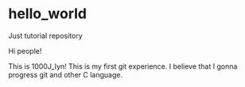 # hello_world
Just tutorial repository

Hi people!

This is 1000J_Iyn! This is my first git experience.
I believe that I gonna progress git and other C language.
